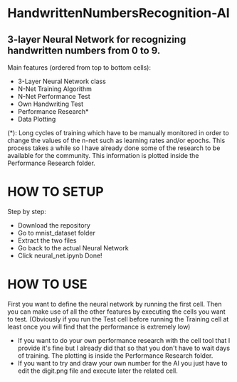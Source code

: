 # HandwrittenNumbersRecognition-AI
## 3-layer Neural Network for recognizing handwritten numbers from 0 to 9.
Main features (ordered from top to bottom cells):
- 3-Layer Neural Network class
- N-Net Training Algorithm
- N-Net Performance Test
- Own Handwriting Test
- Performance Research*
- Data Plotting

(*): Long cycles of training which have to be manually monitored in order to change the values of the n-net such as learning rates and/or epochs. This process takes a while so I have already done some of the research to be available for the community. This information is plotted inside the Performance Research folder.

# HOW TO SETUP
Step by step:
- Download the repository
- Go to mnist_dataset folder
- Extract the two files
- Go back to the actual Neural Network
- Click neural_net.ipynb
Done!

# HOW TO USE
First you want to define the neural network by running the first cell.
Then you can make use of all the other features by executing the cells you want to test.
(Obviously if you run the Test cell before running the Training cell at least once you will find that the performance is extremely low)
- If you want to do your own performance research with the cell tool that I provide it's fine but I already did that so that you don't have to wait days of training. The plotting is inside the Performance Research folder.
- If you want to try and draw your own number for the AI you just have to edit the digit.png file and execute later the related cell.
